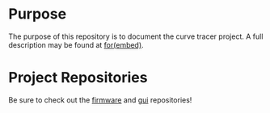 # Purpose #

The purpose of this repository is to document the curve tracer project.  A
full description may be found at [for(embed)](http://www.forembed.com/project-curve-tracer-requirements).

# Project Repositories #

Be sure to check out the [firmware](https://github.com/slightlynybbled/curve_tracer_firmware) and 
[gui](https://github.com/slightlynybbled/curve_tracer_gui) repositories!